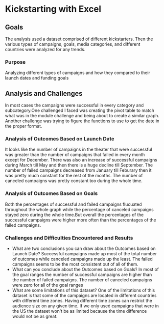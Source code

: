 # Kickstarting with Excel

## Goals
The analysis used a dataset comprised of different kickstarters. Then the various types of campaigns, goals, media categories, and different countries were analyzed for any trends.
### Purpose
Analyzing different types of campaigns and how they compared to their launch dates and funding goals
## Analysis and Challenges
In most cases the campaigns were successful in every category and subcategory.One challenged I faced was creating the pivot table to match what was in the module challenge and being about to create a similar graph. Another challenge was trying to figure the functions to use to get the date in the proper format.
### Analysis of Outcomes Based on Launch Date
It looks like the number of campaigns in the theater that were successful was greater than the number of campaigns that failed in every month except for December. There was also an increase of successful campaigns during March till May and then there is a huge decline till September. The number of failed campaigns decreased from January till Feburary then it was pretty much constant for the rest of the months. The number of canceled campaigns was pretty constant too during the whole time.
### Analysis of Outcomes Based on Goals
Both the percentages of successful and failed campaigns flucuated throughout the whole graph while the percentage of canceled campaigns stayed zero during the whole time.But overall the percentages of the successful campaigns were higher more often than the percentages of the failed campaigns.
### Challenges and Difficulties Encountered and Results
- What are two conclusions you can draw about the Outcomes based on Launch Date?
Successful campaigns made up most of the total number of outcomes while canceled campaigns made up the least. The failed campaigns seems to be the most consistent out of all of them.
- What can you conclude about the Outcomes based on Goals?
In most of the goal ranges the number of successful campaigns are higher than the number of failed campaigns. The number of canceled campaigns were zero for all of the goal ranges
- What are some limitations of this dataset?
One of the limitations of this dataset is that some of the campaigns are located in different countries with different time zones. Having different time zones can restrict the audience size on any given time. If we only used campaigns that were in the US the dataset won't be as limited because the time difference would not be as great. 
